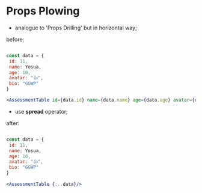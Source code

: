 # Props Plowing

- analogue to 'Props Drilling' but in horizontal way;

before:

```jsx

const data = {
 id: 11,
 name: Yosua,
 age: 10,
 avatar: "👍",
 bio: "GGWP"
}

<AssessmentTable id={data.id} name={data.name} age={data.age} avatar={data.avatar} bio={data.bio}/>

```

- use **spread** operator;

after:

```jsx

const data = {
 id: 11,
 name: Yosua,
 age: 10,
 avatar: "👍",
 bio: "GGWP"
}
 
<AssessmentTable {...data}/>

```
